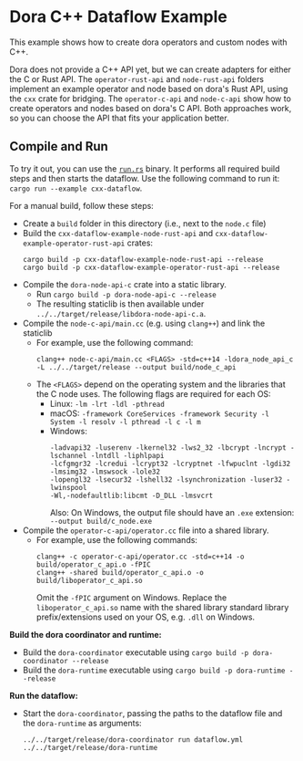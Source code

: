 # Dora C++ Dataflow Example

This example shows how to create dora operators and custom nodes with C++.

Dora does not provide a C++ API yet, but we can create adapters for either the C or Rust API. The `operator-rust-api` and `node-rust-api` folders implement an example operator and node based on dora's Rust API, using the `cxx` crate for bridging. The `operator-c-api` and `node-c-api` show how to create operators and nodes based on dora's C API. Both approaches work, so you can choose the API that fits your application better.

## Compile and Run

To try it out, you can use the [`run.rs`](./run.rs) binary. It performs all required build steps and then starts the dataflow. Use the following command to run it: `cargo run --example cxx-dataflow`.

For a manual build, follow these steps:

- Create a `build` folder in this directory (i.e., next to the `node.c` file)
- Build the `cxx-dataflow-example-node-rust-api` and `cxx-dataflow-example-operator-rust-api` crates:
  ```
  cargo build -p cxx-dataflow-example-node-rust-api --release
  cargo build -p cxx-dataflow-example-operator-rust-api --release
  ```
- Compile the `dora-node-api-c` crate into a static library.
  - Run `cargo build -p dora-node-api-c --release`
  - The resulting staticlib is then available under `../../target/release/libdora-node-api-c.a`.
- Compile the `node-c-api/main.cc` (e.g. using `clang++`) and link the staticlib
  - For example, use the following command:
    ```
    clang++ node-c-api/main.cc <FLAGS> -std=c++14 -ldora_node_api_c -L ../../target/release --output build/node_c_api
    ```
  - The `<FLAGS>` depend on the operating system and the libraries that the C node uses. The following flags are required for each OS:
    - Linux: `-lm -lrt -ldl -pthread`
    - macOS: `-framework CoreServices -framework Security -l System -l resolv -l pthread -l c -l m`
    - Windows:
      ```
      -ladvapi32 -luserenv -lkernel32 -lws2_32 -lbcrypt -lncrypt -lschannel -lntdll -liphlpapi
      -lcfgmgr32 -lcredui -lcrypt32 -lcryptnet -lfwpuclnt -lgdi32 -lmsimg32 -lmswsock -lole32
      -lopengl32 -lsecur32 -lshell32 -lsynchronization -luser32 -lwinspool
      -Wl,-nodefaultlib:libcmt -D_DLL -lmsvcrt
      ```
      Also: On Windows, the output file should have an `.exe` extension: `--output build/c_node.exe`
- Compile the `operator-c-api/operator.cc` file into a shared library.
  - For example, use the following commands:
    ```
    clang++ -c operator-c-api/operator.cc -std=c++14 -o build/operator_c_api.o -fPIC
    clang++ -shared build/operator_c_api.o -o build/liboperator_c_api.so
    ```
    Omit the `-fPIC` argument on Windows. Replace the `liboperator_c_api.so` name with the shared library standard library prefix/extensions used on your OS, e.g. `.dll` on Windows.

**Build the dora coordinator and runtime:**

- Build the `dora-coordinator` executable using `cargo build -p dora-coordinator --release`
- Build the `dora-runtime` executable using `cargo build -p dora-runtime --release`

**Run the dataflow:**

- Start the `dora-coordinator`, passing the paths to the dataflow file and the `dora-runtime` as arguments:

  ```
  ../../target/release/dora-coordinator run dataflow.yml ../../target/release/dora-runtime
  ```
